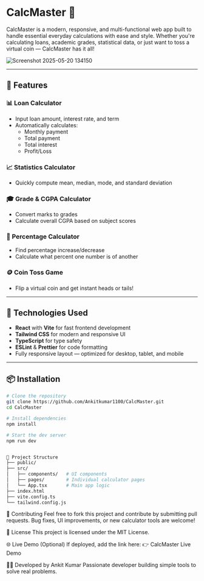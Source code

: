 # CalcMaster 🧮

CalcMaster is a modern, responsive, and multi-functional web app built to handle essential everyday calculations with ease and style. Whether you're calculating loans, academic grades, statistical data, or just want to toss a virtual coin — CalcMaster has it all!

![Screenshot 2025-05-20 134150](https://github.com/user-attachments/assets/eac86b4b-5f0e-4818-a4b0-ef8c69939c13)

---

## 🔧 Features

### 📊 Loan Calculator
- Input loan amount, interest rate, and term
- Automatically calculates:
  - Monthly payment
  - Total payment
  - Total interest
  - Profit/Loss

### 📈 Statistics Calculator
- Quickly compute mean, median, mode, and standard deviation

### 🎓 Grade & CGPA Calculator
- Convert marks to grades
- Calculate overall CGPA based on subject scores

### 🔢 Percentage Calculator
- Find percentage increase/decrease
- Calculate what percent one number is of another

### 🪙 Coin Toss Game
- Flip a virtual coin and get instant heads or tails!

---

## 🚀 Technologies Used

- **React** with **Vite** for fast frontend development
- **Tailwind CSS** for modern and responsive UI
- **TypeScript** for type safety
- **ESLint** & **Prettier** for code formatting
- Fully responsive layout — optimized for desktop, tablet, and mobile

---

## 📦 Installation

```bash
# Clone the repository
git clone https://github.com/Ankitkumar1100/CalcMaster.git
cd CalcMaster

# Install dependencies
npm install

# Start the dev server
npm run dev


📁 Project Structure
├── public/
├── src/
│   ├── components/   # UI components
│   ├── pages/        # Individual calculator pages
│   └── App.tsx       # Main app logic
├── index.html
├── vite.config.ts
└── tailwind.config.js

```

🤝 Contributing
Feel free to fork this project and contribute by submitting pull requests. Bug fixes, UI improvements, or new calculator tools are welcome!

📃 License
This project is licensed under the MIT License.

🌐 Live Demo (Optional)
If deployed, add the link here:
👉 CalcMaster Live Demo

👨‍💻 Developed by
Ankit Kumar
Passionate developer building simple tools to solve real problems.
